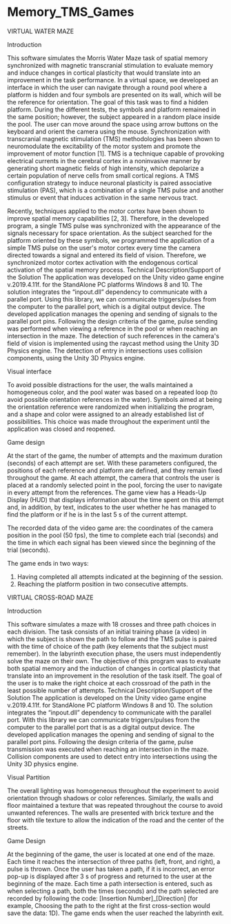 # Memory_TMS_Games

VIRTUAL WATER MAZE 

Introduction

This software simulates the Morris Water Maze task of spatial memory synchronized with magnetic transcranial stimulation to evaluate memory and induce changes in cortical plasticity that would translate into an improvement in the task performance. 
In a virtual space, we developed an interface in which the user can navigate through a round pool where a platform is hidden and four symbols are presented on its wall, which will be the reference for orientation. The goal of this task was to find a hidden platform. During the different tests, the symbols and platform remained in the same position; however, the subject appeared in a random place inside the pool. The user can move around the space using arrow buttons on the keyboard and orient the camera using the mouse. 
Synchronization with transcranial magnetic stimulation (TMS) methodologies has been shown to neuromodulate the excitability of the motor system and promote the improvement of motor function [1]. TMS is a technique capable of provoking electrical currents in the cerebral cortex in a noninvasive manner by generating short magnetic fields of high intensity, which depolarize a certain population of nerve cells from small cortical regions. A TMS configuration strategy to induce neuronal plasticity is paired associative stimulation (PAS), which is a combination of a single TMS pulse and another stimulus or event that induces activation in the same nervous tract.

Recently, techniques applied to the motor cortex have been shown to improve spatial memory capabilities [2, 3]. Therefore, in the developed program, a single TMS pulse was synchronized with the appearance of the signals necessary for space orientation. As the subject searched for the platform oriented by these symbols, we programmed the application of a simple TMS pulse on the user's motor cortex every time the camera directed towards a signal and entered its field of vision. Therefore, we synchronized motor cortex activation with the endogenous cortical activation of the spatial memory process.
Technical Description/Support of the Solution 
The application was developed on the Unity video game engine v.2019.4.11f. for the StandAlone PC platforms Windows 8 and 10. The solution integrates the “inpout.dll” dependency to communicate with a parallel port. Using this library, we can communicate triggers/pulses from the computer to the parallel port, which is a digital output device. The developed application manages the opening and sending of signals to the parallel port pins. Following the design criteria of the game, pulse sending was performed when viewing a reference in the pool or when reaching an intersection in the maze. The detection of such references in the camera's field of vision is implemented using the raycast method using the Unity 3D Physics engine. The detection of entry in intersections uses collision components, using the Unity 3D Physics engine.

Visual interface

To avoid possible distractions for the user, the walls maintained a homogeneous color, and the pool water was based on a repeated loop (to avoid possible orientation references in the water). Symbols aimed at being the orientation reference were randomized when initializing the program, and a shape and color were assigned to an already established list of possibilities. This choice was made throughout the experiment until the application was closed and reopened.

Game design 

At the start of the game, the number of attempts and the maximum duration (seconds) of each attempt are set. With these parameters configured, the positions of each reference and platform are defined, and they remain fixed throughout the game. At each attempt, the camera that controls the user is placed at a randomly selected point in the pool, forcing the user to navigate in every attempt from the references. The game view has a Heads-Up Display (HUD) that displays information about the time spent on this attempt and, in addition, by text, indicates to the user whether he has managed to find the platform or if he is in the last 5 s of the current attempt.

The recorded data of the video game are: the coordinates of the camera position in the pool (50 fps), the time to complete each trial (seconds) and the time in which each signal has been viewed since the beginning of the trial (seconds).

The game ends in two ways: 
1) Having completed all attempts indicated at the beginning of the session. 
2) Reaching the platform position in two consecutive attempts.


VIRTUAL CROSS-ROAD MAZE

Introduction

This software simulates a maze with 18 crosses and three path choices in each division. The task consists of an initial training phase (a video) in which the subject is shown the path to follow and the TMS pulse is paired with the time of choice of the path (key elements that the subject must remember). In the labyrinth execution phase, the users must independently solve the maze on their own. The objective of this program was to evaluate both spatial memory and the induction of changes in cortical plasticity that translate into an improvement in the resolution of the task itself.
The goal of the user is to make the right choice at each crossroad of the path in the least possible number of attempts.
Technical Description/Support of the Solution
The application is developed on the Unity video game engine v.2019.4.11f. for StandAlone PC platform Windows 8 and 10. The solution integrates the “inpout.dll” dependency to communicate with the parallel port. With this library we can communicate triggers/pulses from the computer to the parallel port that is as a digital output device. The developed application manages the opening and sending of signal to the parallel port pins. Following the design criteria of the game, pulse transmission was executed when reaching an intersection in the maze. Collision components are used to detect entry into intersections using the Unity 3D physics engine.

Visual Partition

The overall lighting was homogeneous throughout the experiment to avoid orientation through shadows or color references. Similarly, the walls and floor maintained a texture that was repeated throughout the course to avoid unwanted references. The walls are presented with brick texture and the floor with tile texture to allow the indication of the road and the center of the streets.

Game Design 

At the beginning of the game, the user is located at one end of the maze. Each time it reaches the intersection of three paths (left, front, and right), a pulse is thrown. Once the user has taken a path, if it is incorrect, an error pop-up is displayed after 3 s of progress and returned to the user at the beginning of the maze. 
Each time a path intersection is entered, such as when selecting a path, both the times (seconds) and the path selected are recorded by following the code: [Insertion Number]_[Direction] (for example, Choosing the path to the right at the first cross-section would save the data: 1D). The game ends when the user reached the labyrinth exit.
